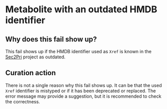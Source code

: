 # Metabolite with an outdated HMDB identifier

## Why does this fail show up?

This fail shows up if the HMDB identifier used as `Xref` is known in the [Sec2Pri](http://github.com/sec2pri/)
project as outdated.

## Curation action

There is not a single reason why this fail shows up. It can be that the used `Xref` identifier
is mistyped or if it has been deprecated or replaced. The error message may provide a suggestion,
but it is recommended to check the correctness.
